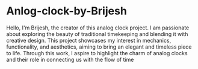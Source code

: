# Anlog-clock-by-Brijesh

Hello, I'm Brijesh, the creator of this analog clock project. I am passionate about exploring the beauty of traditional timekeeping and blending it with creative design. This project showcases my interest in mechanics, functionality, and aesthetics, aiming to bring an elegant and timeless piece to life. Through this work, I aspire to highlight the charm of analog clocks and their role in connecting us with the flow of time
